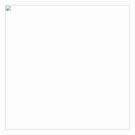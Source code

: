 <!-- ![alt text](./images/efalogo.png =250x) -->
<img src="/assets/efalogo.png" style="width: 400px;"/>

# 


